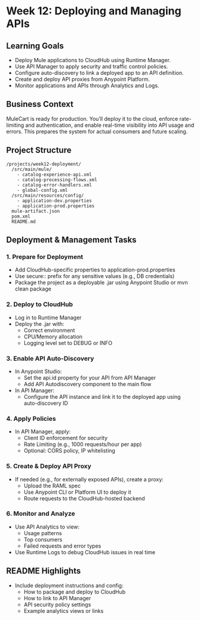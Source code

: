 # Week 12: Deploying and Managing APIs

## Learning Goals
- Deploy Mule applications to CloudHub using Runtime Manager.
- Use API Manager to apply security and traffic control policies.
- Configure auto-discovery to link a deployed app to an API definition.
- Create and deploy API proxies from Anypoint Platform.
- Monitor applications and APIs through Analytics and Logs.

## Business Context
MuleCart is ready for production. You’ll deploy it to the cloud, enforce rate-limiting and authentication, and enable real-time visibility into API usage and errors. This prepares the system for actual consumers and future scaling.

## Project Structure
```
/projects/week12-deployment/
  /src/main/mule/
    - catalog-experience-api.xml
    - catalog-processing-flows.xml
    - catalog-error-handlers.xml
    - global-config.xml
  /src/main/resources/config/
    - application-dev.properties
    - application-prod.properties
  mule-artifact.json
  pom.xml
  README.md
```

## Deployment & Management Tasks

### 1. Prepare for Deployment
- Add CloudHub-specific properties to application-prod.properties
- Use secure:: prefix for any sensitive values (e.g., DB credentials)
- Package the project as a deployable .jar using Anypoint Studio or mvn clean package

### 2. Deploy to CloudHub
- Log in to Runtime Manager
- Deploy the .jar with:
    - Correct environment
    - CPU/Memory allocation
    - Logging level set to DEBUG or INFO

### 3. Enable API Auto-Discovery
- In Anypoint Studio:
    - Set the api.id property for your API from API Manager
    - Add API Autodiscovery component to the main flow
- In API Manager:
    - Configure the API instance and link it to the deployed app using auto-discovery ID

### 4. Apply Policies
- In API Manager, apply:
    - Client ID enforcement for security
    - Rate Limiting (e.g., 1000 requests/hour per app)
    - Optional: CORS policy, IP whitelisting

### 5. Create & Deploy API Proxy
- If needed (e.g., for externally exposed APIs), create a proxy:
    - Upload the RAML spec
    - Use Anypoint CLI or Platform UI to deploy it
    - Route requests to the CloudHub-hosted backend

### 6. Monitor and Analyze
- Use API Analytics to view:
    - Usage patterns
    - Top consumers
    - Failed requests and error types
- Use Runtime Logs to debug CloudHub issues in real time

## README Highlights
- Include deployment instructions and config:
    - How to package and deploy to CloudHub
    - How to link to API Manager
    - API security policy settings
    - Example analytics views or links